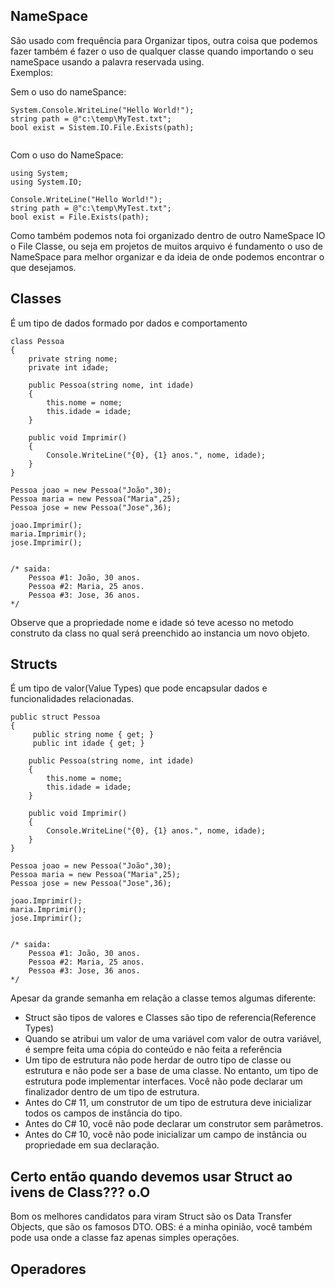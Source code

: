 ﻿## NameSpace
São usado com frequência para Organizar tipos, outra coisa que podemos fazer também é fazer o uso de qualquer classe quando importando o seu nameSpace usando a palavra reservada using.  
Exemplos:

Sem o uso do nameSpance:
```
System.Console.WriteLine("Hello World!");
string path = @"c:\temp\MyTest.txt";
bool exist = Sistem.IO.File.Exists(path);
        
```

Com o uso do NameSpace:

```
using System;
using System.IO;

Console.WriteLine("Hello World!");
string path = @"c:\temp\MyTest.txt";
bool exist = File.Exists(path);
```
Como também podemos nota foi organizado dentro de outro NameSpace IO o File Classe, ou seja em projetos de muitos arquivo é fundamento o uso de NameSpace para melhor organizar e da ideia de onde podemos encontrar o que desejamos.


## Classes

É um tipo de dados formado por dados e comportamento


```
class Pessoa
{
    private string nome;
    private int idade;
    
    public Pessoa(string nome, int idade)
    {
        this.nome = nome;
        this.idade = idade;
    }
    
    public void Imprimir()
    {
        Console.WriteLine("{0}, {1} anos.", nome, idade);
    }
}

Pessoa joao = new Pessoa("João",30);
Pessoa maria = new Pessoa("Maria",25);
Pessoa jose = new Pessoa("Jose",36);

joao.Imprimir();
maria.Imprimir();
jose.Imprimir();


/* saida:
    Pessoa #1: João, 30 anos.
    Pessoa #2: Maria, 25 anos.
    Pessoa #3: Jose, 36 anos.
*/
```

Observe que a propriedade nome e idade só teve acesso no metodo construto da class no qual será preenchido ao instancia um novo objeto.  

## Structs

É um tipo de valor(Value Types) que pode encapsular dados e funcionalidades relacionadas.  

```
public struct Pessoa
{
     public string nome { get; }
     public int idade { get; }

    public Pessoa(string nome, int idade)
    {
        this.nome = nome;
        this.idade = idade;
    }
    
    public void Imprimir()
    {
        Console.WriteLine("{0}, {1} anos.", nome, idade);
    }
}

Pessoa joao = new Pessoa("João",30);
Pessoa maria = new Pessoa("Maria",25);
Pessoa jose = new Pessoa("Jose",36);

joao.Imprimir();
maria.Imprimir();
jose.Imprimir();


/* saida:
    Pessoa #1: João, 30 anos.
    Pessoa #2: Maria, 25 anos.
    Pessoa #3: Jose, 36 anos.
*/

```

Apesar da grande semanha em relação a classe temos algumas diferente:  

 * Struct são tipos de valores e Classes são tipo de referencia(Reference Types)
 * Quando se atribui um valor de uma variável com valor de outra variável, é sempre feita uma cópia do conteúdo e não feita a referência
 * Um tipo de estrutura não pode herdar de outro tipo de classe ou estrutura e não pode ser a base de uma classe. No entanto, um tipo de estrutura pode implementar interfaces.
   Você não pode declarar um finalizador dentro de um tipo de estrutura.
 * Antes do C# 11, um construtor de um tipo de estrutura deve inicializar todos os campos de instância do tipo.
 * Antes do C# 10, você não pode declarar um construtor sem parâmetros.
 * Antes do C# 10, você não pode inicializar um campo de instância ou propriedade em sua declaração.  

## Certo então quando devemos usar Struct ao ivens de Class??? o.O

Bom os melhores candidatos para viram Struct são os Data Transfer Objects, que são os famosos DTO.
OBS: é a minha opinião, você também pode usa onde a classe faz apenas simples operações.


## Operadores 



